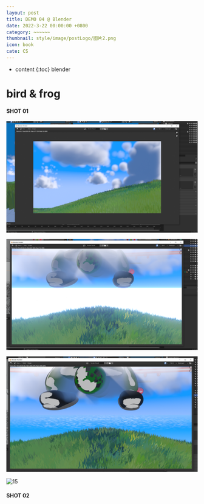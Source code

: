 ```yaml
---
layout: post
title: DEMO 04 @ Blender 
date: 2022-3-22 00:00:00 +0800
category: ~~~~~~
thumbnail: style/image/postLogo/图片2.png
icon: book
cate: CS
---
```



* content
{:toc}
blender



# bird & frog



#### SHOT 01

![1648220389333](style/image/ALL_MD_PIC/1648220389333.png)



![1648315579739](style/image/ALL_MD_PIC/1648315579739.png)



![1648317380744](style/image/ALL_MD_PIC/1648317380744.png)



![15](style/image/ALL_MD_PIC/15.gif)



#### SHOT 02

